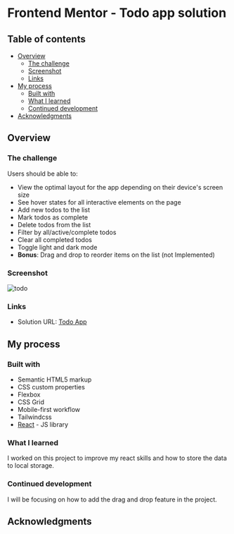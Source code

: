 # Frontend Mentor - Todo app solution

## Table of contents

- [Overview](#overview)
  - [The challenge](#the-challenge)
  - [Screenshot](#screenshot)
  - [Links](#links)
- [My process](#my-process)
  - [Built with](#built-with)
  - [What I learned](#what-i-learned)
  - [Continued development](#continued-development)
- [Acknowledgments](#acknowledgments)

## Overview

### The challenge

Users should be able to:

- View the optimal layout for the app depending on their device's screen size
- See hover states for all interactive elements on the page
- Add new todos to the list
- Mark todos as complete
- Delete todos from the list
- Filter by all/active/complete todos
- Clear all completed todos
- Toggle light and dark mode
- **Bonus**: Drag and drop to reorder items on the list (not Implemented)

### Screenshot

![todo](https://user-images.githubusercontent.com/97782641/216808125-6c604165-68f4-4a67-aa3d-772b2d95addb.PNG)

### Links

- Solution URL: [Todo App](https://todo-app-rohanjacob23.vercel.app/)

## My process

### Built with

- Semantic HTML5 markup
- CSS custom properties
- Flexbox
- CSS Grid
- Mobile-first workflow
- Tailwindcss
- [React](https://reactjs.org/) - JS library

### What I learned

I worked on this project to improve my react skills and how to store the data to local storage.

### Continued development

I will be focusing on how to add the drag and drop feature in the project.

## Acknowledgments

